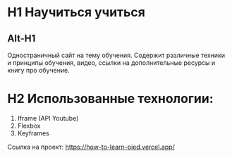 # H1 Научиться учиться
Alt-H1
----------------
Одностраничный сайт на тему обучения. Содержит различные техники и принципы обучения, видео, ссылки на дополнительные ресурсы и книгу про обучение.

# H2 Использованные технологии:
1. Iframe (API Youtube)
2. Flexbox
3. Keyframes


Ссылка на проект: https://how-to-learn-pied.vercel.app/ 
